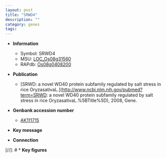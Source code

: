 ```yaml
---
layout: post
title: "SRWD4"
description: ""
category: genes
tags: 
---
```


* **Information**  
    + Symbol: SRWD4  
    + MSU: [LOC_Os08g31560](http://rice.plantbiology.msu.edu/cgi-bin/ORF_infopage.cgi?orf=LOC_Os08g31560)  
    + RAPdb: [Os08g0408200](http://rapdb.dna.affrc.go.jp/viewer/gbrowse_details/irgsp1?name=Os08g0408200)  

* **Publication**  
    + [SRWD: a novel WD40 protein subfamily regulated by salt stress in rice OryzasativaL.](http://www.ncbi.nlm.nih.gov/pubmed?term=SRWD: a novel WD40 protein subfamily regulated by salt stress in rice OryzasativaL.%5BTitle%5D), 2008, Gene.

* **Genbank accession number**  
    + [AK111715](http://www.ncbi.nlm.nih.gov/nuccore/AK111715)

* **Key message**  

* **Connection**  

[//]: # * **Key figures**  


